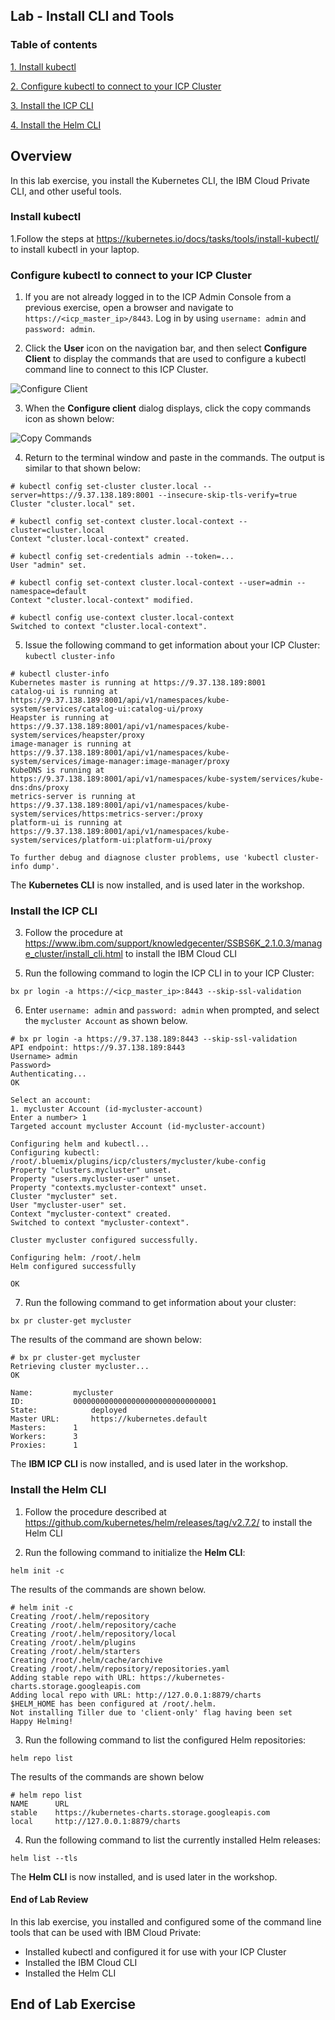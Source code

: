 Lab - Install CLI and Tools
---

### Table of contents
[1. Install kubectl](#kubectl)

[2. Configure kubectl to connect to your ICP Cluster](#connect)

[3. Install the ICP CLI](#bxcli)

[4. Install the Helm CLI](#helm)

## Overview
In this lab exercise, you install the Kubernetes CLI, the IBM Cloud Private CLI, and other useful tools.

### Install kubectl <a name="kubectl"></a>
1.Follow the steps at https://kubernetes.io/docs/tasks/tools/install-kubectl/ to install kubectl in your laptop.

### Configure kubectl to connect to your ICP Cluster <a name="connect"></a>
1. If you are not already logged in to the ICP Admin Console from a previous exercise, open a browser and navigate to `https://<icp_master_ip>/8443`. Log in by using `username: admin` and `password: admin`.

2. Click the **User** icon on the navigation bar, and then select **Configure Client** to display the commands that are used to configure a kubectl command line to connect to this ICP Cluster.

  ![Configure Client](images/kubectl/configureclient.jpg)

3. When the **Configure client** dialog displays, click the copy commands icon as shown below:

  ![Copy Commands](images/kubectl/copycommands.jpg)

4. Return to the terminal window and paste in the commands. The output is similar to that shown below:

  ```
  # kubectl config set-cluster cluster.local --server=https://9.37.138.189:8001 --insecure-skip-tls-verify=true
  Cluster "cluster.local" set.

  # kubectl config set-context cluster.local-context --cluster=cluster.local
  Context "cluster.local-context" created.

  # kubectl config set-credentials admin --token=...
  User "admin" set.

  # kubectl config set-context cluster.local-context --user=admin --namespace=default
  Context "cluster.local-context" modified.

  # kubectl config use-context cluster.local-context
  Switched to context "cluster.local-context".
  ```

5. Issue the following command to get information about your ICP Cluster: `kubectl cluster-info`

  ```
  # kubectl cluster-info
  Kubernetes master is running at https://9.37.138.189:8001
  catalog-ui is running at https://9.37.138.189:8001/api/v1/namespaces/kube-system/services/catalog-ui:catalog-ui/proxy
  Heapster is running at https://9.37.138.189:8001/api/v1/namespaces/kube-system/services/heapster/proxy
  image-manager is running at https://9.37.138.189:8001/api/v1/namespaces/kube-system/services/image-manager:image-manager/proxy
  KubeDNS is running at https://9.37.138.189:8001/api/v1/namespaces/kube-system/services/kube-dns:dns/proxy
  metrics-server is running at https://9.37.138.189:8001/api/v1/namespaces/kube-system/services/https:metrics-server:/proxy
  platform-ui is running at https://9.37.138.189:8001/api/v1/namespaces/kube-system/services/platform-ui:platform-ui/proxy

  To further debug and diagnose cluster problems, use 'kubectl cluster-info dump'.
  ```

The **Kubernetes CLI** is now installed, and is used later in the workshop.

### Install the ICP CLI <a name="bxcli"></a>

3. Follow the procedure at https://www.ibm.com/support/knowledgecenter/SSBS6K_2.1.0.3/manage_cluster/install_cli.html to install the IBM Cloud CLI
<!--
4. Run the following command to install the ICP CLI:

  ```
  bx plugin install ./icp-linux-amd64
  ```
-->
5. Run the following command to login the ICP CLI in to your ICP Cluster:

  ```
  bx pr login -a https://<icp_master_ip>:8443 --skip-ssl-validation
  ```

6. Enter `username: admin` and `password: admin` when prompted, and select the `mycluster Account` as shown below.

  ```
  # bx pr login -a https://9.37.138.189:8443 --skip-ssl-validation
  API endpoint: https://9.37.138.189:8443
  Username> admin
  Password>
  Authenticating...
  OK

  Select an account:
  1. mycluster Account (id-mycluster-account)
  Enter a number> 1
  Targeted account mycluster Account (id-mycluster-account)

  Configuring helm and kubectl...
  Configuring kubectl: /root/.bluemix/plugins/icp/clusters/mycluster/kube-config
  Property "clusters.mycluster" unset.
  Property "users.mycluster-user" unset.
  Property "contexts.mycluster-context" unset.
  Cluster "mycluster" set.
  User "mycluster-user" set.
  Context "mycluster-context" created.
  Switched to context "mycluster-context".

  Cluster mycluster configured successfully.

  Configuring helm: /root/.helm
  Helm configured successfully

  OK
  ```

7. Run the following command to get information about your cluster:

  ```
  bx pr cluster-get mycluster
  ```

  The results of the command are shown below:
  
  ```
  # bx pr cluster-get mycluster
  Retrieving cluster mycluster...
  OK

  Name:			mycluster
  ID:			00000000000000000000000000000001
  State:			deployed
  Master URL:		https://kubernetes.default
  Masters:		1
  Workers:		3
  Proxies:		1
  ```

  The **IBM ICP CLI** is now installed, and is used later in the workshop.

### Install the Helm CLI <a name="helm"></a>
1. Follow the procedure described at https://github.com/kubernetes/helm/releases/tag/v2.7.2/ to install the Helm CLI

2. Run the following command to initialize the **Helm CLI**:
  ```
  helm init -c
  ```

  The results of the commands are shown below.

  ```
  # helm init -c
  Creating /root/.helm/repository
  Creating /root/.helm/repository/cache
  Creating /root/.helm/repository/local
  Creating /root/.helm/plugins
  Creating /root/.helm/starters
  Creating /root/.helm/cache/archive
  Creating /root/.helm/repository/repositories.yaml
  Adding stable repo with URL: https://kubernetes-charts.storage.googleapis.com
  Adding local repo with URL: http://127.0.0.1:8879/charts
  $HELM_HOME has been configured at /root/.helm.
  Not installing Tiller due to 'client-only' flag having been set
  Happy Helming!
  ```

3. Run the following command to list the configured Helm repositories:

  ```
  helm repo list
  ```

  The results of the commands are shown below

  ```
  # helm repo list
  NAME   	URL                                                                                                                      
  stable 	https://kubernetes-charts.storage.googleapis.com                                                                         
  local  	http://127.0.0.1:8879/charts                              
  ```

4. Run the following command to list the currently installed Helm releases:

  ```
  helm list --tls
  ```

  The **Helm CLI** is now installed, and is used later in the workshop.

#### End of Lab Review
  In this lab exercise, you installed and configured some of the command line tools that can be used with IBM Cloud Private:
  - Installed kubectl and configured it for use with your ICP Cluster
  - Installed the IBM Cloud CLI
  - Installed the Helm CLI

## End of Lab Exercise

